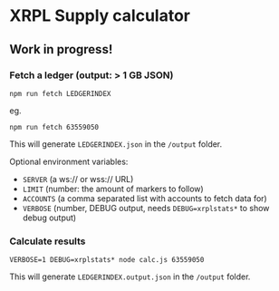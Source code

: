 # XRPL Supply calculator

## Work in progress!

### Fetch a ledger (output: > 1 GB JSON)

```
npm run fetch LEDGERINDEX
```

eg.

```
npm run fetch 63559050
```

This will generate `LEDGERINDEX.json` in the `/output` folder.

Optional environment variables:
 - `SERVER` (a ws:// or wss:// URL)
 - `LIMIT` (number: the amount of markers to follow)
 - `ACCOUNTS` (a comma separated list with accounts to fetch data for)
 - `VERBOSE` (number, DEBUG output, needs `DEBUG=xrplstats*` to show debug output)

### Calculate results

```
VERBOSE=1 DEBUG=xrplstats* node calc.js 63559050
```

This will generate `LEDGERINDEX.output.json` in the `/output` folder.

